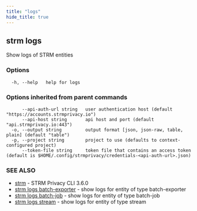 ```yaml
---
title: "logs"
hide_title: true
---
```

## strm logs

Show logs of STRM entities

### Options

```
  -h, --help   help for logs
```

### Options inherited from parent commands

```
      --api-auth-url string   user authentication host (default "https://accounts.strmprivacy.io")
      --api-host string       api host and port (default "api.strmprivacy.io:443")
  -o, --output string         output format [json, json-raw, table, plain] (default "table")
  -p, --project string        project to use (defaults to context-configured project)
      --token-file string     token file that contains an access token (default is $HOME/.config/strmprivacy/credentials-<api-auth-url>.json)
```

### SEE ALSO

* [strm](docs/04-reference/01-cli-reference/strm/index.md)	 - STRM Privacy CLI 3.6.0
* [strm logs batch-exporter](docs/04-reference/01-cli-reference/strm/logs/batch-exporter.md)	 - show logs for entity of type batch-exporter
* [strm logs batch-job](docs/04-reference/01-cli-reference/strm/logs/batch-job.md)	 - show logs for entity of type batch-job
* [strm logs stream](docs/04-reference/01-cli-reference/strm/logs/stream.md)	 - show logs for entity of type stream

